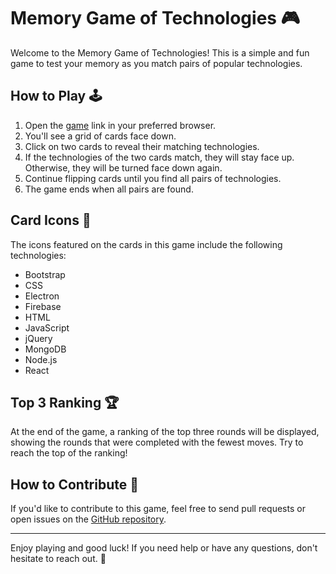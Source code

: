 # Memory Game of Technologies 🎮

Welcome to the Memory Game of Technologies! This is a simple and fun game to test your memory as you match pairs of popular technologies.

## How to Play 🕹️

1. Open the [game](https://eduardapontel.github.io/memory-game/) link in your preferred browser.
2. You'll see a grid of cards face down.
3. Click on two cards to reveal their matching technologies.
4. If the technologies of the two cards match, they will stay face up. Otherwise, they will be turned face down again.
5. Continue flipping cards until you find all pairs of technologies.
6. The game ends when all pairs are found.

## Card Icons 🚀

The icons featured on the cards in this game include the following technologies:

- Bootstrap
- CSS
- Electron
- Firebase
- HTML
- JavaScript
- jQuery
- MongoDB
- Node.js
- React

## Top 3 Ranking 🏆

At the end of the game, a ranking of the top three rounds will be displayed, showing the rounds that were completed with the fewest moves. Try to reach the top of the ranking!

## How to Contribute 🤝

If you'd like to contribute to this game, feel free to send pull requests or open issues on the [GitHub repository](https://github.com/eduardapontel/memory-game).

---

Enjoy playing and good luck! If you need help or have any questions, don't hesitate to reach out. 🤖
